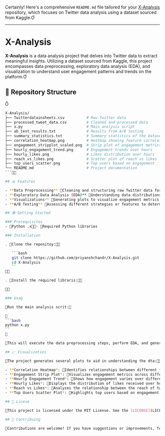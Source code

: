 Certainly! Here's a comprehensive `README.md` file tailored for your [X-Analysis](https://github.com/priyanshchandr/X-Analysis) repository, which focuses on Twitter data analysis using a dataset sourced from Kaggle.

---

# X-Analysis

**X-Analysis** is a data analysis project that delves into Twitter data to extract meaningful insights. Utilizing a dataset sourced from Kaggle, this project encompasses data preprocessing, exploratory data analysis (EDA), and visualization to understand user engagement patterns and trends on the platform.

## 📁 Repository Structure

```bash
X-Analysis/
├── Twitterdatainsheets.csv          # Raw Twitter data
├── processed_tweet_data.csv         # Cleaned and processed data
├── x.py                             # Main analysis script
├── ab_test_results.txt              # Results from A/B testing
├── summary_statistics.txt           # Summary statistics of the dataset
├── correlation_heatmap.png          # Heatmap showing feature correlations
├── engagement_stripplot_scaled.png  # Strip plot of engagement metrics
├── hourly_engagement_trend.png      # Engagement trends over hours
├── hourly_likes.png                 # Likes distribution over hours
├── reach_vs_likes.png               # Scatter plot of reach vs likes
├── top_users_scatter.png            # Top users based on engagement
└── README.md                        # Project documentation
```

## 📊 Features

- **Data Preprocessing** Cleaning and structuring raw Twitter data for analysi.
- **Exploratory Data Analysis (EDA)** Understanding data distributions, correlations, and pattern.
- **Visualizations** Generating plots to visualize engagement metrics, user activity, and mor.
- **A/B Testing** Assessing different strategies or features to determine their impac.

## 🛠️ Getting Started

### Prerequisites
- Python .x- Required Python libraries

### Installation

. Clone the repositoy:

   ```bash
   git clone https://github.com/priyanshchandr/X-Analysis.git
   cd X-Analysis
   ``


. Install the required libraris:



### Usag

Run the main analysis scrit:


```bash
python x.py
``


This will execute the data preprocessing steps, perform EDA, and generate the visualizations listed aboe.

## 📈 Visualizatios

The project generates several plots to aid in understanding the dta:

- **Correlation Heatmap*: Identifies relationships between different featues.
- **Engagement Strip Plot*: Visualizes engagement metrics across different categores.
- **Hourly Engagement Trend*: Shows how engagement varies over different hors.
- **Hourly Likes*: Displays the distribution of likes received over hors.
- **Reach vs Likes*: Analyzes the relationship between the reach of tweets and the number of lies.
- **Top Users Scatter Plot*: Highlights top users based on engagement metrcs.

## 📄 Licese

This project is licensed under the MIT License. See the [LICENSE](LICENSE) file for detils.

## 🤝 Contribuing

Contributions are welcome! If you have suggestions or improvements, feel free to fork the repository and submit a pull reuest.

